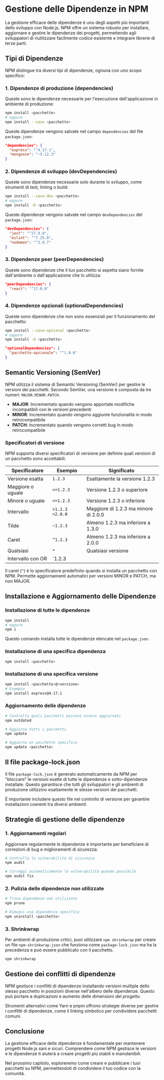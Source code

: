 # Gestione delle Dipendenze in NPM

La gestione efficace delle dipendenze è uno degli aspetti più importanti dello sviluppo con Node.js. NPM offre un sistema robusto per installare, aggiornare e gestire le dipendenze dei progetti, permettendo agli sviluppatori di riutilizzare facilmente codice esistente e integrare librerie di terze parti.

## Tipi di Dipendenze

NPM distingue tra diversi tipi di dipendenze, ognuna con uno scopo specifico:

### 1. Dipendenze di produzione (dependencies)

Queste sono le dipendenze necessarie per l'esecuzione dell'applicazione in ambiente di produzione:

```bash
npm install <pacchetto>
# oppure
npm install --save <pacchetto>
```

Queste dipendenze vengono salvate nel campo `dependencies` del file `package.json`:

```json
"dependencies": {
  "express": "^4.17.1",
  "mongoose": "~5.12.3"
}
```

### 2. Dipendenze di sviluppo (devDependencies)

Queste sono dipendenze necessarie solo durante lo sviluppo, come strumenti di test, linting o build:

```bash
npm install --save-dev <pacchetto>
# oppure
npm install -D <pacchetto>
```

Queste dipendenze vengono salvate nel campo `devDependencies` del `package.json`:

```json
"devDependencies": {
  "jest": "^27.0.0",
  "eslint": "^7.25.0",
  "nodemon": "^2.0.7"
}
```

### 3. Dipendenze peer (peerDependencies)

Queste sono dipendenze che il tuo pacchetto si aspetta siano fornite dall'ambiente o dall'applicazione che lo utilizza:

```json
"peerDependencies": {
  "react": "^17.0.0"
}
```

### 4. Dipendenze opzionali (optionalDependencies)

Queste sono dipendenze che non sono essenziali per il funzionamento del pacchetto:

```bash
npm install --save-optional <pacchetto>
# oppure
npm install -O <pacchetto>
```

```json
"optionalDependencies": {
  "pacchetto-opzionale": "^1.0.0"
}
```

## Semantic Versioning (SemVer)

NPM utilizza il sistema di Semantic Versioning (SemVer) per gestire le versioni dei pacchetti. Secondo SemVer, una versione è composta da tre numeri: `MAJOR.MINOR.PATCH`.

- **MAJOR**: Incrementato quando vengono apportate modifiche incompatibili con le versioni precedenti
- **MINOR**: Incrementato quando vengono aggiunte funzionalità in modo retrocompatibile
- **PATCH**: Incrementato quando vengono corretti bug in modo retrocompatibile

### Specificatori di versione

NPM supporta diversi specificatori di versione per definire quali versioni di un pacchetto sono accettabili:

| Specificatore | Esempio | Significato |
|--------------|---------|-------------|
| Versione esatta | `1.2.3` | Esattamente la versione 1.2.3 |
| Maggiore o uguale | `>=1.2.3` | Versione 1.2.3 o superiore |
| Minore o uguale | `<=1.2.3` | Versione 1.2.3 o inferiore |
| Intervallo | `>1.2.3 <2.0.0` | Maggiore di 1.2.3 ma minore di 2.0.0 |
| Tilde | `~1.2.3` | Almeno 1.2.3 ma inferiore a 1.3.0 |
| Caret | `^1.2.3` | Almeno 1.2.3 ma inferiore a 2.0.0 |
| Qualsiasi | `*` | Qualsiasi versione |
| Intervallo con OR | `1.2.3 || 2.0.0` | Versione 1.2.3 o 2.0.0 |

Il caret (`^`) è lo specificatore predefinito quando si installa un pacchetto con NPM. Permette aggiornamenti automatici per versioni MINOR e PATCH, ma non MAJOR.

## Installazione e Aggiornamento delle Dipendenze

### Installazione di tutte le dipendenze

```bash
npm install
# oppure
npm i
```

Questo comando installa tutte le dipendenze elencate nel `package.json`.

### Installazione di una specifica dipendenza

```bash
npm install <pacchetto>
```

### Installazione di una specifica versione

```bash
npm install <pacchetto>@<versione>
# Esempio
npm install express@4.17.1
```

### Aggiornamento delle dipendenze

```bash
# Controlla quali pacchetti possono essere aggiornati
npm outdated

# Aggiorna tutti i pacchetti
npm update

# Aggiorna un pacchetto specifico
npm update <pacchetto>
```

## Il file package-lock.json

Il file `package-lock.json` è generato automaticamente da NPM per "bloccare" le versioni esatte di tutte le dipendenze e sotto-dipendenze installate. Questo garantisce che tutti gli sviluppatori e gli ambienti di produzione utilizzino esattamente le stesse versioni dei pacchetti.

È importante includere questo file nel controllo di versione per garantire installazioni coerenti tra diversi ambienti.

## Strategie di gestione delle dipendenze

### 1. Aggiornamenti regolari

Aggiornare regolarmente le dipendenze è importante per beneficiare di correzioni di bug e miglioramenti di sicurezza:

```bash
# Controlla le vulnerabilità di sicurezza
npm audit

# Correggi automaticamente le vulnerabilità quando possibile
npm audit fix
```

### 2. Pulizia delle dipendenze non utilizzate

```bash
# Trova dipendenze non utilizzate
npm prune

# Rimuovi una dipendenza specifica
npm uninstall <pacchetto>
```

### 3. Shrinkwrap

Per ambienti di produzione critici, puoi utilizzare `npm shrinkwrap` per creare un file `npm-shrinkwrap.json` che funziona come `package-lock.json` ma ha la precedenza e può essere pubblicato con il pacchetto.

```bash
npm shrinkwrap
```

## Gestione dei conflitti di dipendenze

NPM gestisce i conflitti di dipendenze installando versioni multiple dello stesso pacchetto in posizioni diverse nell'albero delle dipendenze. Questo può portare a duplicazioni e aumento delle dimensioni del progetto.

Strumenti alternativi come Yarn e pnpm offrono strategie diverse per gestire i conflitti di dipendenze, come il linking simbolico per condividere pacchetti comuni.

## Conclusione

La gestione efficace delle dipendenze è fondamentale per mantenere progetti Node.js sani e sicuri. Comprendere come NPM gestisce le versioni e le dipendenze ti aiuterà a creare progetti più stabili e manutenibili.

Nel prossimo capitolo, esploreremo come creare e pubblicare i tuoi pacchetti su NPM, permettendoti di condividere il tuo codice con la comunità.